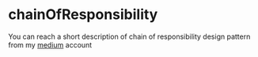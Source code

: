 # chainOfResponsibility
You can reach a short description of chain of responsibility design pattern from my [medium](https://medium.com/@erdemegeeroglu/chain-of-responsibility-design-pattern-7918b6e69977) account
